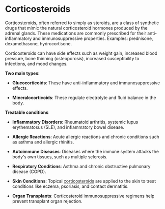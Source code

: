 [//]: # (source: ?)
[//]: # (tags: corticosteroids steroids hormones medications)

# Corticosteroids

Corticosteroids, often referred to simply as steroids, are a class of synthetic drugs that mimic the natural corticosteroid hormones produced by the adrenal glands. These medications are commonly prescribed for their anti-inflammatory and immunosuppressive properties. Examples: prednisone, dexamethasone, hydrocortisone.

Corticosteroids can have side effects such as weight gain, increased blood pressure, bone thinning (osteoporosis), increased susceptibility to infections, and mood changes.

**Two main types**:

* **Glucocorticoids**: These have anti-inflammatory and immunosuppressive effects.

* **Mineralocorticoids**: These regulate electrolyte and fluid balance in the body.

**Treatable conditions**:

* **Inflammatory Disorders**: Rheumatoid arthritis, systemic lupus erythematosus (SLE), and inflammatory bowel disease.

* **Allergic Reactions**: Acute allergic reactions and chronic conditions such as asthma and allergic rhinitis.

* **Autoimmune Diseases**: Diseases where the immune system attacks the body's own tissues, such as multiple sclerosis.

* **Respiratory Conditions**: Asthma and chronic obstructive pulmonary disease (COPD).

* **Skin Conditions**: Topical [corticosteroids](../corticosteroids/) are applied to the skin to treat conditions like eczema, psoriasis, and contact dermatitis.

* **Organ Transplants**: Corticosteroid immunosuppressive regimens help prevent transplant organ rejection.
